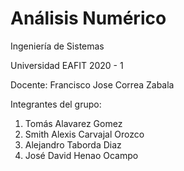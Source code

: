 # Análisis Numérico

Ingeniería de Sistemas

Universidad EAFIT
2020 - 1


Docente: Francisco Jose Correa Zabala

Integrantes del grupo:
1. Tomás Alavarez Gomez
2. Smith Alexis Carvajal Orozco
3. Alejandro Taborda Diaz
4. José David Henao Ocampo
